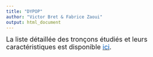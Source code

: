 ```yaml
---
title: "DYPOP"
author: "Victor Bret & Fabrice Zaoui"
output: html_document
---
```



<font size="4">La liste détaillée des tronçons étudiés et leurs caractéristiques est disponible <a href="DetailsTrcs.xlsx" download><font style="color: #005BBB">ici</font></a>.</font>

